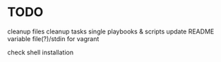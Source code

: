 # TODO
cleanup files
cleanup tasks
single playbooks & scripts
update README
variable file(?)/stdin for vagrant


check shell installation
